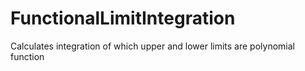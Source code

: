 FunctionalLimitIntegration
==========================

Calculates integration of which upper and lower limits are polynomial function
